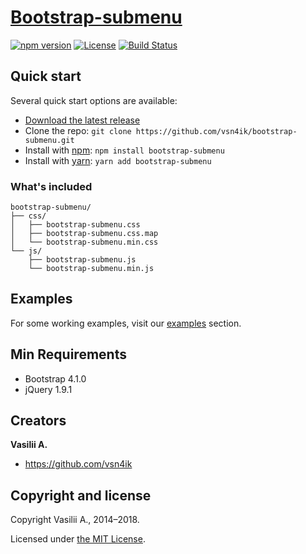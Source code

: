 # [Bootstrap-submenu](https://vsn4ik.github.io/bootstrap-submenu/)

[![npm version](https://img.shields.io/npm/v/bootstrap-submenu.svg)](https://www.npmjs.com/package/bootstrap-submenu)
[![License](https://img.shields.io/npm/l/bootstrap-submenu.svg)][license]
[![Build Status](https://github.com/vsn4ik/bootstrap-submenu/workflows/Test/badge.svg)](https://github.com/vsn4ik/bootstrap-submenu/actions?workflow=Test)


## Quick start

Several quick start options are available:

* [Download the latest release](https://github.com/vsn4ik/bootstrap-submenu/archive/v3.0.1.zip "Download Bootstrap-submenu")
* Clone the repo: `git clone https://github.com/vsn4ik/bootstrap-submenu.git`
* Install with [npm](https://www.npmjs.com): `npm install bootstrap-submenu`
* Install with [yarn](https://yarnpkg.com): `yarn add bootstrap-submenu`

### What's included

```
bootstrap-submenu/
├── css/
│   ├── bootstrap-submenu.css
│   ├── bootstrap-submenu.css.map
│   └── bootstrap-submenu.min.css
└── js/
    ├── bootstrap-submenu.js
    └── bootstrap-submenu.min.js
```


## Examples

For some working examples, visit our [examples](https://vsn4ik.github.io/bootstrap-submenu/#html-examples) section.


## Min Requirements

* Bootstrap 4.1.0
* jQuery 1.9.1


## Creators

**Vasilii A.**

* <https://github.com/vsn4ik>


## Copyright and license

Copyright Vasilii A., 2014&ndash;2018.

Licensed under [the MIT License][license].

[license]: https://github.com/vsn4ik/bootstrap-submenu/blob/master/LICENSE
